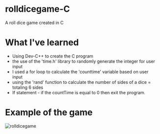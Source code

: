 # rolldicegame-C
A roll dice game created in C


# What I've learned
- Using Dev-C++ to create the C program
- the use of the 'time.h' library to randomly generate the integer for user input
- I used a for loop to calculate the 'counttime' variable based on user input
- using the 'rand' function to calculate the number of sides of a dice = totaling 6 sides
- If statement - if the countTime is equal to 0 then exit the program.

# Example of the game
![rolldicegame](https://user-images.githubusercontent.com/36749450/93713522-819d7680-fb2a-11ea-9cae-bf1b3f3f685c.PNG)

